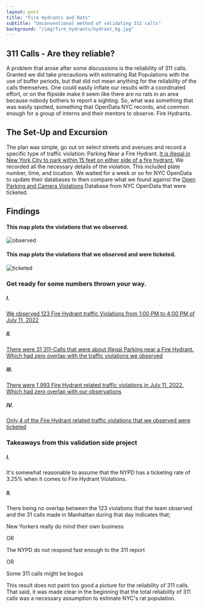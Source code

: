 ```yaml
---
layout: post
title: "Fire Hydrants and Rats"
subtitle: "Unconventional method of validating 311 calls"
background: "/img/fire_hydrants/hydrant_bg.jpg"
---
```


## 311 Calls - Are they reliable?

A problem that arose after some discussions is the reliability of 311 calls. Granted we did take precautions with estimating Rat Populations with the use of buffer periods, but that did not mean anything for the reliability of the calls themselves. One could easily inflate our results with a coordinated effort, or on the flipside make it seem like there are no rats in an area because nobody bothers to report a sighting. So, what was something that was easily spotted, something that OpenData NYC records, and common enough for a group of interns and their mentors to observe. Fire Hydrants.

## The Set-Up and Excursion

The plan was simple, go out on select streets and avenues and record a specific type of traffic violation: Parking Near a Fire Hydrant. [It is illegal in New York City to park within 15 feet on either side of a fire hydrant.](https://www1.nyc.gov/html/dot/html/motorist/parking-regulations.shtml) We recorded all the necessary details of the violation. This included plate number, time, and location. We waited for a week or so for NYC OpenData to update their databases to then compare what we found against the [Open Parking and Camera Violations](https://data.cityofnewyork.us/City-Government/Open-Parking-and-Camera-Violations/nc67-uf89) Database from NYC OpenData that were ticketed.

## Findings

#### This map plots the violations that we observed.

![observed](https://raw.githubusercontent.com/marmar897/RatsData/main/Graphs/observed_manhattan.png)

#### This map plots the violations that we observed and were ticketed.

![ticketed](https://raw.githubusercontent.com/marmar897/RatsData/main/Graphs/ticketed_manhattan.png)

### Get ready for some numbers thrown your way.

##### I.

[We observed 123 Fire Hydrant traffic Violations from 1:00 PM to 4:00 PM of July 11, 2022](https://github.com/marmar897/RatsData/blob/main/july_11_observations.csv)

##### II.

[There were 31 311-Calls that were about Illegal Parking near a Fire Hydrant. Which had zero overlap with the traffic violations we observed](https://github.com/marmar897/RatsData/blob/main/calledin.csv)

##### III.

[There were 1,993 Fire Hydrant related traffic violations in July 11, 2022. Which had zero overlap with our observations](https://github.com/marmar897/RatsData/blob/main/july_11_hydrant_violations.csv)

##### IV.

[Only 4 of the Fire Hydrant related traffic violations that we observed were ticketed](https://github.com/marmar897/RatsData/blob/main/DataSets/result.csv)

<p></p>

### Takeaways from this validation side project

##### I.

It's somewhat reasonable to assume that the NYPD has a ticketing rate of 3.25% when it comes to Fire Hydrant Violations.

##### II.

There being no overlap between the 123 violations that the team observed and the 31 calls made in Manhattan during that day indicates that;

<p>New Yorkers really do mind their own business</p>
<p>OR</p>
<p>The NYPD do not respond fast enough to the 311 report</p>
<p>OR</p>
<p>Some 311 calls might be bogus</p>

This result does not paint too good a picture for the reliability of 311 calls. That said, it was made clear in the beginning that the total reliability of 311 calls was a necessary assumption to estimate NYC's rat population.
